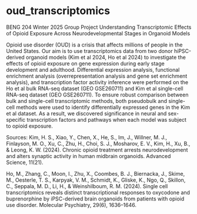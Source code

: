 # oud_transcriptomics
BENG 204 Winter 2025 Group Project
Understanding Transcriptomic Effects of Opioid Exposure Across Neurodevelopmental Stages in Organoid Models

Opioid use disorder (OUD) is a crisis that affects millions of people in the United States. Our aim is to use transcriptomics data from two donor hiPSC-derived organoid models (Kim et al 2024, Ho et al 2024) to investigate the effects of opioid exposure on gene expression during early stage development and adulthood. Differential expression analysis, functional enrichment analysis (overrepresentation analysis and gene set enrichment analysis), and transcription factor activity inference were performed on the Ho et al bulk RNA-seq dataset (GEO GSE260711) and Kim et al single-cell RNA-seq dataset (GEO GSE260711). To ensure robust comparison between bulk and single-cell transcriptomic methods, both pseudobulk and single-cell methods were used to identify differentially expressed genes in the Kim et al dataset. As a result, we discovered significance in neural and sex-specific transcription factors and pathways when each model was subject to opioid exposure.

Sources: 
Kim, H. S., Xiao, Y., Chen, X., He, S., Im, J., Willner, M. J., Finlayson, M. O., Xu, C., Zhu, H., Choi, S. J., Mosharov, E. V., Kim, H., Xu, B., & Leong, K. W. (2024). Chronic opioid treatment arrests neurodevelopment and alters synaptic activity in human midbrain organoids. Advanced Science, 11(21).

Ho, M., Zhang, C., Moon, I., Zhu, X., Coombes, B. J., Biernacka, J., Skime, M., Oesterle, T. S., Karpyak, V. M., Schmidt, K., Gliske, K., Ngo, Q., Skillon, C., Seppala, M. D., Li, H., & Weinshilboum, R. M. (2024). Single cell transcriptomics reveals distinct transcriptional responses to oxycodone and buprenorphine by iPSC-derived brain organoids from patients with opioid use disorder. Molecular Psychiatry, 29(6), 1636–1646.
